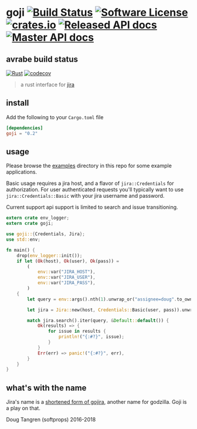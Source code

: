 # goji [![Build Status](https://travis-ci.org/softprops/goji.svg?branch=master)](https://travis-ci.org/softprops/goji) [![Software License](https://img.shields.io/badge/license-MIT-brightgreen.svg)](LICENSE) [![crates.io](http://meritbadge.herokuapp.com/goji)](https://crates.io/crates/goji) [![Released API docs](https://docs.rs/goji/badge.svg)](http://docs.rs/goji) [![Master API docs](https://img.shields.io/badge/docs-master-green.svg)](https://softprops.github.io/goji)

## avrabe build status
[![Rust](https://github.com/avrabe/goji/actions/workflows/rust.yml/badge.svg)](https://github.com/avrabe/goji/actions/workflows/rust.yml)
[![codecov](https://codecov.io/gh/avrabe/goji/branch/main/graph/badge.svg?token=uAQXWlybzJ)](https://codecov.io/gh/avrabe/goji)

> a rust interface for [jira](https://www.atlassian.com/software/jira)

## install

Add the following to your `Cargo.toml` file

```toml
[dependencies]
goji = "0.2"
```

## usage

Please browse the [examples](examples/) directory in this repo for some example applications.

Basic usage requires a jira host, and a flavor of `jira::Credentials` for authorization. For user authenticated requests you'll typically want to use `jira::Credentials::Basic` with your jira username and password.

Current support api support is limited to search and issue transitioning.

```rust
extern crate env_logger;
extern crate goji;

use goji::{Credentials, Jira};
use std::env;

fn main() {
    drop(env_logger::init());
    if let (Ok(host), Ok(user), Ok(pass)) =
        (
            env::var("JIRA_HOST"),
            env::var("JIRA_USER"),
            env::var("JIRA_PASS"),
        )
    {
        let query = env::args().nth(1).unwrap_or("assignee=doug".to_owned());

        let jira = Jira::new(host, Credentials::Basic(user, pass)).unwrap();

        match jira.search().iter(query, &Default::default()) {
            Ok(results) => {
                for issue in results {
                    println!("{:#?}", issue);
                }
            }
            Err(err) => panic!("{:#?}", err),
        }
    }
}
```

## what's with the name

Jira's name is a [shortened form of gojira](https://en.wikipedia.org/wiki/Jira_(software)),
another name for godzilla. Goji is a play on that.

Doug Tangren (softprops) 2016-2018
